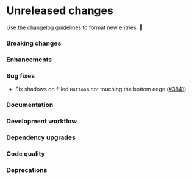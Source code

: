 # Unreleased changes

Use [the changelog guidelines](https://git.io/polaris-changelog-guidelines) to format new entries. 💜

### Breaking changes

### Enhancements

### Bug fixes

- Fix shadows on filled `Button`s not touching the bottom edge ([#3841](https://github.com/Shopify/polaris-react/pull/3841))

### Documentation

### Development workflow

### Dependency upgrades

### Code quality

### Deprecations
